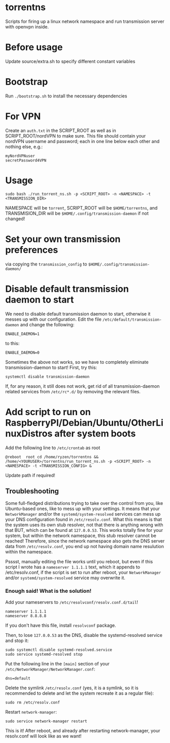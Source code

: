 # torrentns
Scripts for firing up a linux network namespace and run transmission server with openvpn inside.

# Before usage
Update source/extra.sh to specify different constant variables

# Bootstrap
Run `./bootstrap.sh` to install the necessary dependencies

# For VPN
Create an `auth.txt` in the SCRIPT_ROOT as well as in SCRIPT_ROOT/nordVPN to make sure.
This file should contain your nordVPN username and password; each in one line below each other and nothing else, e.g.:
```
myNordVPNuser
secretPassword4VPN
```

# Usage
```
sudo bash ./run_torrent_ns.sh -p <SCRIPT_ROOT> -n <NAMESPACE> -t <TRANSMISSION_DIR>
```
NAMESPACE will be `torrent`, SCRIPT_ROOT will be `$HOME/torrentns`, and TRANSMISION_DIR will be `$HOME/.config/transmission-daemon` if not changed!

# Set your own transmission preferences 
via copying the `transmission_config` to `$HOME/.config/transmission-daemon/`

# Disable default transmission daemon to start
We need to disable default transmission daemon to start, otherwise it messes up with our configuration.
Edit the file `/etc/default/transmission-daemon` and change the following:
```
ENABLE_DAEMON=1
```
to this:
```
ENABLE_DAEMON=0
```

Sometimes the above not works, so we have to completely eliminate transmission-daemon to start!
First, try this:
```
systemctl disable transmission-daemon
```
If, for any reason, it still does not work, get rid of all transmission-daemon related services from `/etc/rc*.d/` by removing the relevant files.

# Add script to run on RaspberryPI/Debian/Ubuntu/OtherLinuxDistros after system boots
Add the following line to `/etc/crontab` as root
```
@reboot  root cd /home/ryzen/torrentns && /home/<YOURUSER>/torrentns/run_torrent_ns.sh -p <SCRIPT_ROOT> -n <NAMESPACE> -t <TRANSMISSION_CONFIG> &
```
Update path if required!

## Troubleshooting
Some full-fledged distributions trying to take over the control from you, like Ubuntu-based ones, like to mess up with your settings. 
It means that your `NetworkManager` and/or the `systemd/system-resolved` services can mess up your DNS configuration found in `/etc/resolv.conf`.
What this means is that the system uses its own stub resolver, not that there is anything wrong with that BUT, which can be found at `127.0.0.53`.
This works totally fine for your system, but within the network namespace, this stub resolver cannot be reached! Therefore, since the network namespace also gets the DNS server data from `/etc/resolv.conf`, you end up not having domain name resulution within the namespace.

Psssst, manually editing the file works until you reboot, but even if this script I wrote has a `nameserver 1.1.1.1` text, which it appends to /etc/resolv.conf, if the script is set to run after reboot, your `NetworkManager` and/or `systemd/system-resolved` service may overwrite it.

### Enough said! What is the solution!
Add your nameservers to `/etc/resolvconf/resolv.conf.d/tail`!
```
nameserver 1.1.1.1
nameserver 8.8.8.8
```
If you don't have this file, install `resolvconf` package.

Then, to lose `127.0.0.53` as the DNS, disable the systemd-resolved service and stop it:
```
sudo systemctl disable systemd-resolved.service
sudo service systemd-resolved stop
```
Put the following line in the `[main]` section of your `/etc/NetworkManager/NetworkManager.conf`:
```
dns=default
```

Delete the symlink `/etc/resolv.conf` (yes, it is a symlink, so it is recommended to delete and let the system recreate it as a regular file):
```
sudo rm /etc/resolv.conf
```

Restart `network-manager`:
```
sudo service network-manager restart 
```
This is it! After reboot, and already after restarting network-manager, your resolv.conf will look like as we want!



